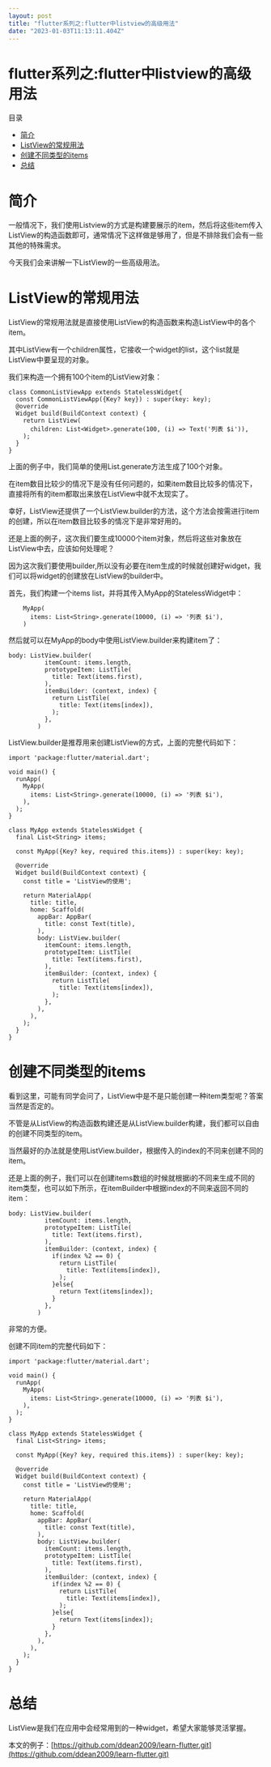 ```yaml
---
layout: post
title: "flutter系列之:flutter中listview的高级用法"
date: "2023-01-03T11:13:11.404Z"
---
```

flutter系列之:flutter中listview的高级用法
================================

目录

*   [简介](#简介)
*   [ListView的常规用法](#listview的常规用法)
*   [创建不同类型的items](#创建不同类型的items)
*   [总结](#总结)

简介
==

一般情况下，我们使用Listview的方式是构建要展示的item，然后将这些item传入ListView的构造函数即可，通常情况下这样做是够用了，但是不排除我们会有一些其他的特殊需求。

今天我们会来讲解一下ListView的一些高级用法。

ListView的常规用法
=============

ListView的常规用法就是直接使用ListView的构造函数来构造ListView中的各个item。

其中ListView有一个children属性，它接收一个widget的list，这个list就是ListView中要呈现的对象。

我们来构造一个拥有100个item的ListView对象：

    class CommonListViewApp extends StatelessWidget{
      const CommonListViewApp({Key? key}) : super(key: key);
      @override
      Widget build(BuildContext context) {
        return ListView(
          children: List<Widget>.generate(100, (i) => Text('列表 $i')),
        );
      }
    }
    

上面的例子中，我们简单的使用List.generate方法生成了100个对象。

在item数目比较少的情况下是没有任何问题的，如果item数目比较多的情况下，直接将所有的item都取出来放在ListView中就不太现实了。

幸好，ListView还提供了一个ListView.builder的方法，这个方法会按需进行item的创建，所以在item数目比较多的情况下是非常好用的。

还是上面的例子，这次我们要生成10000个item对象，然后将这些对象放在ListView中去，应该如何处理呢？

因为这次我们要使用builder,所以没有必要在item生成的时候就创建好widget，我们可以将widget的创建放在ListView的builder中。

首先，我们构建一个items list，并将其传入MyApp的StatelessWidget中：

        MyApp(
          items: List<String>.generate(10000, (i) => '列表 $i'),
        )
    

然后就可以在MyApp的body中使用ListView.builder来构建item了：

    body: ListView.builder(
              itemCount: items.length,
              prototypeItem: ListTile(
                title: Text(items.first),
              ),
              itemBuilder: (context, index) {
                return ListTile(
                  title: Text(items[index]),
                );
              },
            )
    

ListView.builder是推荐用来创建ListView的方式，上面的完整代码如下：

    import 'package:flutter/material.dart';
    
    void main() {
      runApp(
        MyApp(
          items: List<String>.generate(10000, (i) => '列表 $i'),
        ),
      );
    }
    
    class MyApp extends StatelessWidget {
      final List<String> items;
    
      const MyApp({Key? key, required this.items}) : super(key: key);
    
      @override
      Widget build(BuildContext context) {
        const title = 'ListView的使用';
    
        return MaterialApp(
          title: title,
          home: Scaffold(
            appBar: AppBar(
              title: const Text(title),
            ),
            body: ListView.builder(
              itemCount: items.length,
              prototypeItem: ListTile(
                title: Text(items.first),
              ),
              itemBuilder: (context, index) {
                return ListTile(
                  title: Text(items[index]),
                );
              },
            ),
          ),
        );
      }
    }
    

创建不同类型的items
============

看到这里，可能有同学会问了，ListView中是不是只能创建一种item类型呢？答案当然是否定的。

不管是从ListView的构造函数构建还是从ListView.builder构建，我们都可以自由的创建不同类型的item。

当然最好的办法就是使用ListView.builder，根据传入的index的不同来创建不同的item。

还是上面的例子，我们可以在创建items数组的时候就根据i的不同来生成不同的item类型，也可以如下所示，在itemBuilder中根据index的不同来返回不同的item：

    body: ListView.builder(
              itemCount: items.length,
              prototypeItem: ListTile(
                title: Text(items.first),
              ),
              itemBuilder: (context, index) {
                if(index %2 == 0) {
                  return ListTile(
                    title: Text(items[index]),
                  );
                }else{
                  return Text(items[index]);
                }
              },
            )
    

非常的方便。

创建不同item的完整代码如下：

    import 'package:flutter/material.dart';
    
    void main() {
      runApp(
        MyApp(
          items: List<String>.generate(10000, (i) => '列表 $i'),
        ),
      );
    }
    
    class MyApp extends StatelessWidget {
      final List<String> items;
    
      const MyApp({Key? key, required this.items}) : super(key: key);
    
      @override
      Widget build(BuildContext context) {
        const title = 'ListView的使用';
    
        return MaterialApp(
          title: title,
          home: Scaffold(
            appBar: AppBar(
              title: const Text(title),
            ),
            body: ListView.builder(
              itemCount: items.length,
              prototypeItem: ListTile(
                title: Text(items.first),
              ),
              itemBuilder: (context, index) {
                if(index %2 == 0) {
                  return ListTile(
                    title: Text(items[index]),
                  );
                }else{
                  return Text(items[index]);
                }
              },
            ),
          ),
        );
      }
    }
    

总结
==

ListView是我们在应用中会经常用到的一种widget，希望大家能够灵活掌握。

本文的例子：[https://github.com/ddean2009/learn-flutter.git](https://github.com/ddean2009/learn-flutter.git)